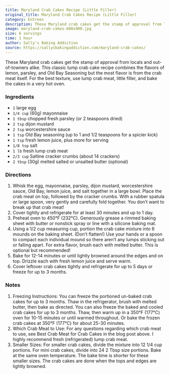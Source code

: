 ```yaml
---
title: Maryland Crab Cakes Recipe (Little Filler)
original_title: Maryland Crab Cakes Recipe (Little Filler)
category: Entrees
description: These Maryland crab cakes get the stamp of approval from locals and out-of-towners alike. This classic lump crab cake recipe combines the flavors of lemon, parsley, and Old Bay Seasoning but the most flavor is from the crab meat itself. For the best texture, use lump crab meat, little filler, and bake the cakes in a very hot oven.
image: maryland-crab-cakes-600x900.jpg
size: 6 servings
time: 1 hour
author: Sally's Baking Addiction
source: https://sallysbakingaddiction.com/maryland-crab-cakes/
---
```


These Maryland crab cakes get the stamp of approval from locals and out-of-towners alike. This classic lump crab cake recipe combines the flavors of lemon, parsley, and Old Bay Seasoning but the most flavor is from the crab meat itself. For the best texture, use lump crab meat, little filler, and bake the cakes in a very hot oven.

### Ingredients

* `1` large egg
* `1/4 cup` (60g) mayonnaise
* `1 tbsp` chopped fresh parsley (or 2 teaspoons dried)
* `2 tsp` dijon mustard
* `2 tsp` worcestershire sauce
* `1 tsp` Old Bay seasoning (up to 1 and 1/2 teaspoons for a spicier kick)
* `1 tsp` fresh lemon juice, plus more for serving
* `1/8 tsp` salt
* `1 lb` fresh lump crab meat
* `2/3 cup` Saltine cracker crumbs (about 14 crackers)
* `2 tbsp` (30g) melted salted or unsalted butter (optional)

### Directions

1. Whisk the egg, mayonnaise, parsley, dijon mustard, worcestershire sauce, Old Bay, lemon juice, and salt together in a large bowl. Place the crab meat on top, followed by the cracker crumbs. With a rubber spatula or large spoon, very gently and carefully fold together. You don’t want to break up that crab meat!
2. Cover tightly and refrigerate for at least 30 minutes and up to 1 day.
3. Preheat oven to 450°F (232°C). Generously grease a rimmed baking sheet with butter or nonstick spray or line with a silicone baking mat.
4. Using a 1/2 cup measuring cup, portion the crab cake mixture into 6 mounds on the baking sheet. (Don’t flatten!) Use your hands or a spoon to compact each individual mound so there aren’t any lumps sticking out or falling apart. For extra flavor, brush each with melted butter. This is optional but recommended!
5. Bake for 12-14 minutes or until lightly browned around the edges and on top. Drizzle each with fresh lemon juice and serve warm.
6. Cover leftover crab cakes tightly and refrigerate for up to 5 days or freeze for up to 3 months.

### Notes

1. Freezing Instructions: You can freeze the portioned un-baked crab cakes for up to 3 months. Thaw in the refrigerator, brush with melted butter, then bake as directed. You can also freeze the baked and cooled crab cakes for up to 3 months. Thaw, then warm up in a 350°F (177°C) oven for 10-15 minutes or until warmed throughout. Or bake the frozen crab cakes at 350°F (177°C) for about 25-30 minutes.
2. Which Crab Meat to Use: For any questions regarding which crab meat to use, see Best Crab Meat for Crab Cakes in the blog post above. I highly recommend fresh (refrigerated) lump crab meat.
3. Smaller Sizes: For smaller crab cakes, divide the mixture into 12 1/4 cup portions. For mini crab cakes, divide into 24 2 Tbsp size portions. Bake at the same oven temperature. The bake time is shorter for these smaller sizes. The crab cakes are done when the tops and edges are lightly browned.